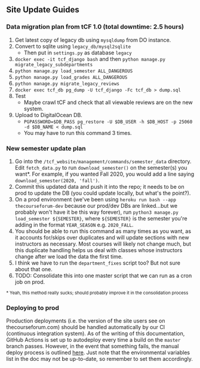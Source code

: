 ## Site Update Guides

### Data migration plan from tCF 1.0 (total downtime: 2.5 hours)
1. Get latest copy of legacy db using `mysqldump` from DO instance.
2. Convert to sqlite using `legacy_db/mysql2sqlite`
    - Then put in `settings.py` as database `legacy`
3. `docker exec -it tcf_django bash` and then `python manage.py migrate_legacy_subdepartments`
4. `python manage.py load_semester ALL_DANGEROUS`
5. `python manage.py load_grades ALL_DANGEROUS`
6. `python manage.py migrate_legacy_reviews`
7. `docker exec tcf_db pg_dump -U tcf_django -Fc tcf_db > dump.sql`
8. Test
    - Maybe crawl tCF and check that all viewable reviews are on the new system.
9. Upload to DigitalOcean DB.
    - `PGPASSWORD=$DB_PASS pg_restore -U $DB_USER -h $DB_HOST -p 25060 -d $DB_NAME < dump.sql`
    - You may have to run this command 3 times.

### New semester update plan
1. Go into the `/tcf_website/management/commands/semester_data` directory. Edit `fetch_data.py` to run `download_semester()` on the semester(s) you want*. For example, if you wanted Fall 2020, you would add a line saying `download_semester(2020, 'fall')`.
2. Commit this updated data and push it into the repo; it needs to be on prod to update the DB (you could update locally, but what's the point?). 
3. On a prod environment (we've been using `heroku run bash --app thecourseforum-dev` because our prod/dev DBs are linked...but we probably won't have it be this way forever), run `python3 manage.py load_semester ${SEMESTER}`, where `${SEMESTER}` is the semester you're adding in the format `YEAR_SEASON` e.g. `2020_FALL`. 
4. You should be able to run this command as many times as you want, as it accounts for/skips over duplicates and will update sections with new instructors as necessary. Most courses will likely not change much, but this duplicate handling helps us deal with classes whose instructors change after we load the data the first time.
5. I think we have to run the `department_fixes` script too? But not sure about that one.
6. TODO: Consolidate this into one master script that we can run as a cron job on prod.

<sub>\* Yeah, this method really sucks; should probably improve it in the consolidation process</sub>

### Deploying to prod
Production deployments (i.e. the version of the site users see on thecourseforum.com) should be handled automatically by our CI (continuous integration system). As of the writing of this documentation, GitHub Actions is set up to autodeploy every time a build on the `master` branch passes. However, in the event that something fails, the manual deploy process is outlined [here](https://docs.google.com/document/d/1sPl1v4JrvicrgQluXvG9cR6GWPijC0hr7zAa3h3uE5E/edit#heading=h.9mo53b4db0s8). Just note that the environmental variables list in the doc may not be up-to-date, so remember to set them accordingly.
